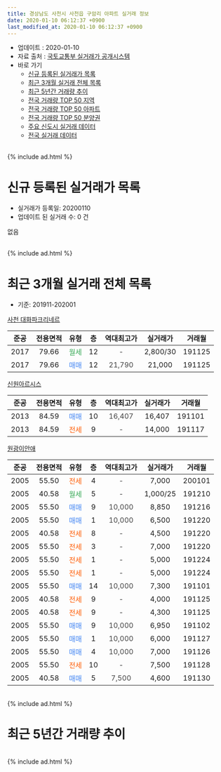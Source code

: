 ```yaml
---
title: 경상남도 사천시 사천읍 구암리 아파트 실거래 정보
date: 2020-01-10 06:12:37 +0900
last_modified_at: 2020-01-10 06:12:37 +0900
---
```


* 업데이트 : 2020-01-10
* 자료 출처 : [국토교통부 실거래가 공개시스템](http://rt.molit.go.kr)
* 바로 가기
    * [신규 등록된 실거래가 목록](#신규-등록된-실거래가-목록)
    * [최근 3개월 실거래 전체 목록](#최근-3개월-실거래-전체-목록)
    * [최근 5년간 거래량 추이](#최근-5년간-거래량-추이)
    * [전국 거래량 TOP 50 지역](https://inasie.github.io/apt-trade-info/최근-3개월-전국에서-가장-거래가-많이-발생한-지역)
    * [전국 거래량 TOP 50 아파트](https://inasie.github.io/apt-trade-info/최근-3개월-전국에서-가장-거래가-많이-발생한-아파트)
    * [전국 거래량 TOP 50 분양권](https://inasie.github.io/apt-trade-info/최근-3개월-전국에서-가장-거래가-많이-발생한-분양권)
    * [주요 신도시 실거래 데이터](https://inasie.github.io/apt-trade-info/주요-신도시)
    * [전국 실거래 데이터](https://inasie.github.io/apt-trade-info/전국)
<br>
{% include ad.html %}
<br>

# 신규 등록된 실거래가 목록
* 실거래가 등록일: 20200110
* 업데이트 된 실거래 수: 0 건

없음

<br>
{% include ad.html %}
<br>

# 최근 3개월 실거래 전체 목록
* 기준: 201911-202001


[사천 대화파크리네르](https://search.naver.com/search.naver?query=%EA%B2%BD%EC%83%81%EB%82%A8%EB%8F%84+%EC%82%AC%EC%B2%9C%EC%8B%9C+%EC%82%AC%EC%B2%9C%EC%9D%8D+%EA%B5%AC%EC%95%94%EB%A6%AC+%EC%82%AC%EC%B2%9C+%EB%8C%80%ED%99%94%ED%8C%8C%ED%81%AC%EB%A6%AC%EB%84%A4%EB%A5%B4)

|준공|전용면적|유형|층|역대최고가|실거래가|거래월|
|:---:|:---:|:---:|:---:|:---:|:---:|:---:|
|2017|79.66|<span style="color:#34a853">월세</span>|12|<span style="color:#444444">-</span>|2,800/30|191125|
|2017|79.66|<span style="color:#4285f3">매매</span>|12|<span style="color:#444444">21,790</span>|21,000|191125|

[신원아르시스](https://search.naver.com/search.naver?query=%EA%B2%BD%EC%83%81%EB%82%A8%EB%8F%84+%EC%82%AC%EC%B2%9C%EC%8B%9C+%EC%82%AC%EC%B2%9C%EC%9D%8D+%EA%B5%AC%EC%95%94%EB%A6%AC+%EC%8B%A0%EC%9B%90%EC%95%84%EB%A5%B4%EC%8B%9C%EC%8A%A4)

|준공|전용면적|유형|층|역대최고가|실거래가|거래월|
|:---:|:---:|:---:|:---:|:---:|:---:|:---:|
|2013|84.59|<span style="color:#4285f3">매매</span>|10|<span style="color:#444444">16,407</span>|16,407|191101|
|2013|84.59|<span style="color:#ff5a00">전세</span>|9|<span style="color:#444444">-</span>|14,000|191117|

[원광이안애](https://search.naver.com/search.naver?query=%EA%B2%BD%EC%83%81%EB%82%A8%EB%8F%84+%EC%82%AC%EC%B2%9C%EC%8B%9C+%EC%82%AC%EC%B2%9C%EC%9D%8D+%EA%B5%AC%EC%95%94%EB%A6%AC+%EC%9B%90%EA%B4%91%EC%9D%B4%EC%95%88%EC%95%A0)

|준공|전용면적|유형|층|역대최고가|실거래가|거래월|
|:---:|:---:|:---:|:---:|:---:|:---:|:---:|
|2005|55.50|<span style="color:#ff5a00">전세</span>|4|<span style="color:#444444">-</span>|7,000|200101|
|2005|40.58|<span style="color:#34a853">월세</span>|5|<span style="color:#444444">-</span>|1,000/25|191210|
|2005|55.50|<span style="color:#4285f3">매매</span>|9|<span style="color:#444444">10,000</span>|8,850|191216|
|2005|55.50|<span style="color:#4285f3">매매</span>|1|<span style="color:#444444">10,000</span>|6,500|191220|
|2005|40.58|<span style="color:#ff5a00">전세</span>|8|<span style="color:#444444">-</span>|4,500|191220|
|2005|55.50|<span style="color:#ff5a00">전세</span>|3|<span style="color:#444444">-</span>|7,000|191220|
|2005|55.50|<span style="color:#ff5a00">전세</span>|1|<span style="color:#444444">-</span>|5,000|191224|
|2005|55.50|<span style="color:#ff5a00">전세</span>|1|<span style="color:#444444">-</span>|5,000|191224|
|2005|55.50|<span style="color:#4285f3">매매</span>|14|<span style="color:#444444">10,000</span>|7,300|191101|
|2005|40.58|<span style="color:#ff5a00">전세</span>|9|<span style="color:#444444">-</span>|4,000|191125|
|2005|40.58|<span style="color:#ff5a00">전세</span>|9|<span style="color:#444444">-</span>|4,300|191125|
|2005|55.50|<span style="color:#4285f3">매매</span>|9|<span style="color:#444444">10,000</span>|6,950|191102|
|2005|55.50|<span style="color:#4285f3">매매</span>|1|<span style="color:#444444">10,000</span>|6,000|191127|
|2005|55.50|<span style="color:#4285f3">매매</span>|4|<span style="color:#444444">10,000</span>|7,000|191126|
|2005|55.50|<span style="color:#ff5a00">전세</span>|10|<span style="color:#444444">-</span>|7,500|191128|
|2005|40.58|<span style="color:#4285f3">매매</span>|5|<span style="color:#444444">7,500</span>|4,600|191130|


<br>
{% include ad.html %}
<br>

# 최근 5년간 거래량 추이


<div style="width:100%;">
    <canvas id="deal_progress" height="200"></canvas>
</div>

<script>
new Chart(document.getElementById("deal_progress"), {
    type: 'line',
    data: {
        labels: ['201501','201502','201503','201504','201505','201506','201507','201508','201509','201510','201511','201512','201601','201602','201603','201604','201605','201606','201607','201608','201609','201610','201611','201612','201701','201702','201703','201704','201705','201706','201707','201708','201709','201710','201711','201712','201801','201802','201803','201804','201805','201806','201807','201808','201809','201810','201811','201812','201901','201902','201903','201904','201905','201906','201907','201908','201909','201910','201911','201912','202001'],
        datasets: [{
            label: '매매',
            pointRadius: 1,
            data: [4, 5, 6, 7, 7, 4, 2, 8, 4, 6, 5, 3, 11, 3, 4, 1, 6, 3, 1, 2, 2, 4, 8, 4, 2, 3, 7, 2, 2, 3, 1, 1, 0, 4, 3, 0, 4, 2, 3, 2, 0, 1, 0, 0, 0, 2, 2, 2, 3, 0, 5, 2, 2, 1, 2, 4, 7, 3, 7, 2, 0],
            borderColor: "rgba(255, 201, 14, 1)",
            backgroundColor: "rgba(255, 201, 14, 0.5)",
            fill: false,
            lineTension: 0
        },{
            label: '전월세',
            pointRadius: 1,
            data: [8, 7, 14, 9, 9, 13, 7, 8, 14, 14, 19, 10, 6, 9, 19, 17, 7, 13, 4, 7, 6, 3, 6, 4, 3, 7, 13, 4, 7, 5, 5, 4, 10, 7, 4, 8, 4, 9, 11, 26, 10, 15, 8, 6, 10, 5, 6, 1, 16, 9, 9, 3, 2, 1, 9, 4, 3, 2, 5, 5, 1],
            borderColor: "rgba(0, 141, 185, 1)",
            backgroundColor: "rgba(0, 141, 185, 0.5)",
            fill: false,
            lineTension: 0
        }
        ]
    },
    options: {
        responsive: true,
        title: {
            display: false
        },
        tooltips: {
            mode: 'index',
            intersect: false
        },
        hover: {
            mode: 'nearest',
            intersect: true
        },
        scales: {
            xAxes: [{
                display: true,
                scaleLabel: {
                    display: true,
                    labelString: '년/월'
                }
            }],
            yAxes: [{
                display: true,
                ticks: {
                    suggestedMin: 0,
                },
                scaleLabel: {
                    display: true,
                    labelString: '실거래 수'
                }
            }]
        }
    }
});

</script>


<br>
{% include ad.html %}
<br>

